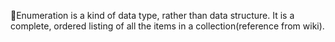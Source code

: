 Enumeration is a kind of data type, rather than data structure. It is a complete, ordered listing of all the items in a collection(reference from wiki).